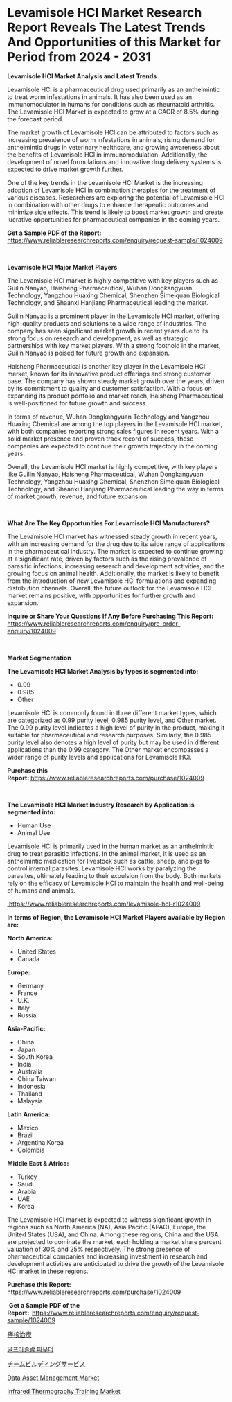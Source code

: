 <p><h1>Levamisole HCl Market Research Report Reveals The Latest Trends And Opportunities of this Market for Period from 2024 - 2031</h1></p><p><strong>Levamisole HCl Market Analysis and Latest Trends</strong></p>
<p><p>Levamisole HCl is a pharmaceutical drug used primarily as an anthelmintic to treat worm infestations in animals. It has also been used as an immunomodulator in humans for conditions such as rheumatoid arthritis. The Levamisole HCl Market is expected to grow at a CAGR of 8.5% during the forecast period.</p><p>The market growth of Levamisole HCl can be attributed to factors such as increasing prevalence of worm infestations in animals, rising demand for anthelmintic drugs in veterinary healthcare, and growing awareness about the benefits of Levamisole HCl in immunomodulation. Additionally, the development of novel formulations and innovative drug delivery systems is expected to drive market growth further.</p><p>One of the key trends in the Levamisole HCl Market is the increasing adoption of Levamisole HCl in combination therapies for the treatment of various diseases. Researchers are exploring the potential of Levamisole HCl in combination with other drugs to enhance therapeutic outcomes and minimize side effects. This trend is likely to boost market growth and create lucrative opportunities for pharmaceutical companies in the coming years.</p></p>
<p><strong>Get a Sample PDF of the Report:&nbsp;</strong> <a href="https://www.reliableresearchreports.com/enquiry/request-sample/1024009">https://www.reliableresearchreports.com/enquiry/request-sample/1024009</a></p>
<p>&nbsp;</p>
<p><strong>Levamisole HCl Major Market Players</strong></p>
<p><p>The Levamisole HCl market is highly competitive with key players such as Guilin Nanyao, Haisheng Pharmaceutical, Wuhan Dongkangyuan Technology, Yangzhou Huaxing Chemical, Shenzhen Simeiquan Biological Technology, and Shaanxi Hanjiang Pharmaceutical leading the market.</p><p>Guilin Nanyao is a prominent player in the Levamisole HCl market, offering high-quality products and solutions to a wide range of industries. The company has seen significant market growth in recent years due to its strong focus on research and development, as well as strategic partnerships with key market players. With a strong foothold in the market, Guilin Nanyao is poised for future growth and expansion.</p><p>Haisheng Pharmaceutical is another key player in the Levamisole HCl market, known for its innovative product offerings and strong customer base. The company has shown steady market growth over the years, driven by its commitment to quality and customer satisfaction. With a focus on expanding its product portfolio and market reach, Haisheng Pharmaceutical is well-positioned for future growth and success.</p><p>In terms of revenue, Wuhan Dongkangyuan Technology and Yangzhou Huaxing Chemical are among the top players in the Levamisole HCl market, with both companies reporting strong sales figures in recent years. With a solid market presence and proven track record of success, these companies are expected to continue their growth trajectory in the coming years.</p><p>Overall, the Levamisole HCl market is highly competitive, with key players like Guilin Nanyao, Haisheng Pharmaceutical, Wuhan Dongkangyuan Technology, Yangzhou Huaxing Chemical, Shenzhen Simeiquan Biological Technology, and Shaanxi Hanjiang Pharmaceutical leading the way in terms of market growth, revenue, and future expansion.</p></p>
<p>&nbsp;</p>
<p><strong>What Are The Key Opportunities For Levamisole HCl Manufacturers?</strong></p>
<p><p>The Levamisole HCl market has witnessed steady growth in recent years, with an increasing demand for the drug due to its wide range of applications in the pharmaceutical industry. The market is expected to continue growing at a significant rate, driven by factors such as the rising prevalence of parasitic infections, increasing research and development activities, and the growing focus on animal health. Additionally, the market is likely to benefit from the introduction of new Levamisole HCl formulations and expanding distribution channels. Overall, the future outlook for the Levamisole HCl market remains positive, with opportunities for further growth and expansion.</p></p>
<p><strong>Inquire or Share Your Questions If Any Before Purchasing This Report:</strong> <a href="https://www.reliableresearchreports.com/enquiry/pre-order-enquiry/1024009">https://www.reliableresearchreports.com/enquiry/pre-order-enquiry/1024009</a></p>
<p>&nbsp;</p>
<p><strong>Market Segmentation</strong></p>
<p><strong>The Levamisole HCl Market Analysis by types is segmented into:</strong></p>
<p><ul><li>0.99</li><li>0.985</li><li>Other</li></ul></p>
<p><p>Levamisole HCl is commonly found in three different market types, which are categorized as 0.99 purity level, 0.985 purity level, and Other market. The 0.99 purity level indicates a high level of purity in the product, making it suitable for pharmaceutical and research purposes. Similarly, the 0.985 purity level also denotes a high level of purity but may be used in different applications than the 0.99 category. The Other market encompasses a wider range of purity levels and applications for Levamisole HCl.</p></p>
<p><strong>Purchase this Report:&nbsp;</strong><a href="https://www.reliableresearchreports.com/purchase/1024009">https://www.reliableresearchreports.com/purchase/1024009</a></p>
<p>&nbsp;</p>
<p><strong>The Levamisole HCl Market Industry Research by Application is segmented into:</strong></p>
<p><ul><li>Human Use</li><li>Animal Use</li></ul></p>
<p><p>Levamisole HCl is primarily used in the human market as an anthelmintic drug to treat parasitic infections. In the animal market, it is used as an anthelmintic medication for livestock such as cattle, sheep, and pigs to control internal parasites. Levamisole HCl works by paralyzing the parasites, ultimately leading to their expulsion from the body. Both markets rely on the efficacy of Levamisole HCl to maintain the health and well-being of humans and animals.</p></p>
<p><a href="https://www.reliableresearchreports.com/levamisole-hcl-r1024009">&nbsp;https://www.reliableresearchreports.com/levamisole-hcl-r1024009</a></p>
<p><strong>In terms of Region, the Levamisole HCl Market Players available by Region are:</strong></p>
<p>
    <p> <strong> North America: </strong>
        <ul>
            <li>United States</li>
            <li>Canada</li>
        </ul>
        </p> 
    <p> <strong> Europe: </strong>
        <ul>
            <li>Germany</li>
            <li>France</li>
            <li>U.K.</li>
            <li>Italy</li>
            <li>Russia</li>
        </ul>
        </p> 
    <p> <strong> Asia-Pacific: </strong>
        <ul>
            <li>China</li>
            <li>Japan</li>
            <li>South Korea</li>
            <li>India</li>
            <li>Australia</li>
            <li>China Taiwan</li>
            <li>Indonesia</li>
            <li>Thailand</li>
            <li>Malaysia</li>
        </ul>
        </p> 
    <p> <strong> Latin America: </strong>
        <ul>
            <li>Mexico</li>
            <li>Brazil</li>
            <li>Argentina Korea</li>
            <li>Colombia</li>
        </ul>
        </p> 
    <p> <strong> Middle East & Africa: </strong>
        <ul>
            <li>Turkey</li>
            <li>Saudi</li>
            <li>Arabia</li>
            <li>UAE</li>
            <li>Korea</li>
        </ul>
    </p>
    </p>
<p><p>The Levamisole HCl market is expected to witness significant growth in regions such as North America (NA), Asia Pacific (APAC), Europe, the United States (USA), and China. Among these regions, China and the USA are projected to dominate the market, each holding a market share percent valuation of 30% and 25% respectively. The strong presence of pharmaceutical companies and increasing investment in research and development activities are anticipated to drive the growth of the Levamisole HCl market in these regions.</p></p>
<p><strong>Purchase this Report: </strong><a href="https://www.reliableresearchreports.com/purchase/1024009">https://www.reliableresearchreports.com/purchase/1024009</a></p>
<p>&nbsp;<strong>Get a Sample PDF of the Report:&nbsp;&nbsp;</strong><a href="https://www.reliableresearchreports.com/enquiry/request-sample/1024009">https://www.reliableresearchreports.com/enquiry/request-sample/1024009</a></p>
<p><strong></strong></p>
<p><p><a href="https://medium.com/@roxanenader1/%E7%97%94%E3%81%AE%E6%B2%BB%E7%99%82%E5%B8%82%E5%A0%B4%E3%81%AE%E6%8C%87%E6%A8%99%E3%82%92%E8%A7%A3%E8%AA%AD%E3%81%99%E3%82%8B-%E5%B8%82%E5%A0%B4%E3%82%B7%E3%82%A7%E3%82%A2-%E3%83%88%E3%83%AC%E3%83%B3%E3%83%89-%E3%81%8A%E3%82%88%E3%81%B3%E6%88%90%E9%95%B7%E3%83%91%E3%82%BF%E3%83%BC%E3%83%B3-96639aebf714">痔核治療</a></p><p><a href="https://medium.com/@douglasvasquez626/%EC%95%8C%ED%94%84%EB%9D%BC%EC%A1%B8%EB%9E%8C-%EA%B0%80%EB%A3%A8-%EC%8B%9C%EC%9E%A5-%EC%8B%9C%EC%9E%A5-%EC%A0%90%EC%9C%A0%EC%9C%A8-%EC%8B%9C%EC%9E%A5-%ED%8A%B8%EB%A0%8C%EB%93%9C-%EB%B0%8F-%EB%AF%B8%EB%9E%98-%EC%84%B1%EC%9E%A5-%ED%83%90%EC%83%89-1df41924f10b">알프라졸람 파우더</a></p><p><a href="https://medium.com/@amberchain86/%E3%83%81%E3%83%BC%E3%83%A0%E3%83%93%E3%83%AB%E3%83%87%E3%82%A3%E3%83%B3%E3%82%B0%E3%82%B5%E3%83%BC%E3%83%93%E3%82%B9%E5%B8%82%E5%A0%B4%E3%81%AE%E5%B1%95%E6%9C%9B-%E6%A5%AD%E7%95%8C%E3%81%AE%E6%A6%82%E8%A6%81%E3%81%A8%E4%BA%88%E6%B8%AC-2024%E5%B9%B4%E3%81%8B%E3%82%892031%E5%B9%B4-a2677fd023dc">チームビルディングサービス</a></p><p><a href="https://www.linkedin.com/pulse/data-asset-management-market-size-outlook-forecast-n23be?trackingId=5FkkqTdpT%2B85JrLEJeNPmw%3D%3D">Data Asset Management Market</a></p><p><a href="https://www.linkedin.com/pulse/infrared-thermography-training-market-outlook-industry-osxie?trackingId=Erj42xTwrGZ3gQ2WSSCRLQ%3D%3D">Infrared Thermography Training Market</a></p></p>